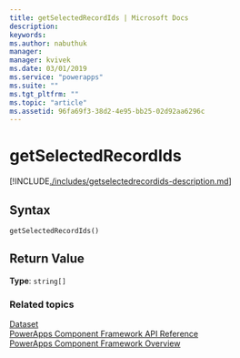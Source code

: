 ```yaml
---
title: getSelectedRecordIds | Microsoft Docs
description: 
keywords:
ms.author: nabuthuk
manager: 
manager: kvivek
ms.date: 03/01/2019
ms.service: "powerapps"
ms.suite: ""
ms.tgt_pltfrm: ""
ms.topic: "article"
ms.assetid: 96fa69f3-38d2-4e95-bb25-02d92aa6296c
---
```


# getSelectedRecordIds

[!INCLUDE[./includes/getselectedrecordids-description.md](./includes/getselectedrecordids-description.md)]

## Syntax

`getSelectedRecordIds()`

## Return Value

**Type**: `string[]`


### Related topics

[Dataset](../dataset.md)<br/>
[PowerApps Component Framework API Reference](../reference/index.md)<br/>
[PowerApps Component Framework Overview](../overview.md)